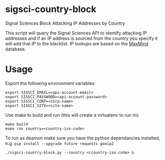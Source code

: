 # sigsci-country-block
Signal Sciences Block Attacking IP Addresses by Country

This script will query the Signal Sciences API to identify attacking IP addresses and if an IP address is sourced from the country you specify it will add that IP to the blacklist. IP lookups are based on the [MaxMind](https://dev.maxmind.com/geoip/geoip2/geolite2/) database.
# Usage

Export the following environment variables:

```
export SIGSCI_EMAIL=<api-account-email>
export SIGSCI_PASSWORD=<api-account-password>
export SIGSCI_CORP=<corp-name>
export SIGSCI_SITE=<site-name>
```

Use make to build and run (this will create a virtualenv to run in):

```
make build
make run country=<country-iso-code>
```

To run as deamon make sure you have the python dependancies installed, e.g. `pip install --upgrade future requests geoip2`

```
./sigsci-country-block.py --country <ccountry-iso-code> &
```